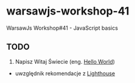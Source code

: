 # warsawjs-workshop-41
WarsawJs Workshop#41 - JavaScript basics

## TODO
1. Napisz Witaj Świecie (eng. [Hello World](https://pl.wikipedia.org/wiki/Hello_world))
 - uwzględnik rekomendacje z [Lighthouse](https://developers.google.com/web/tools/lighthouse)


